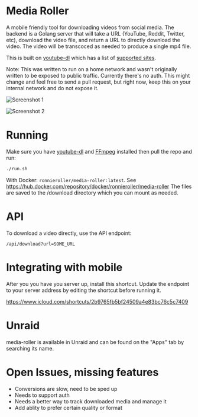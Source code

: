 # Media Roller
A mobile friendly tool for downloading videos from social media.
The backend is a Golang server that will take a URL (YouTube, Reddit, Twitter, etc),
download the video file, and return a URL to directly download the video. The video will be transcoced as needed to produce a single mp4 file.

This is built on [youtube-dl](https://github.com/ytdl-org/youtube-dl) which has a list of [supported sites](http://ytdl-org.github.io/youtube-dl/supportedsites.html).

Note: This was written to run on a home network and wasn't originally written to be exposed to public traffic. Currently there's no auth. This might change and feel free to send a pull request, but right now, keep this on your internal network and do not expose it.

![Screenshot 1](https://i.imgur.com/lxwf1qU.png)

![Screenshot 2](https://i.imgur.com/TWAtM7k.png)


# Running
Make sure you have [youtube-dl](https://github.com/ytdl-org/youtube-dl) and [FFmpeg](https://github.com/FFmpeg/FFmpeg) installed then pull the repo and run:
```bash
./run.sh
```

With Docker: `ronnieroller/media-roller:latest`.
See https://hub.docker.com/repository/docker/ronnieroller/media-roller
The files are saved to the /download directory which you can mount as needed.

# API
To download a video directly, use the API endpoint:

```
/api/download?url=SOME_URL
```

# Integrating with mobile
After you you have you server up, install this shortcut. Update the endpoint to your server address by editing the shortcut before running it. 

https://www.icloud.com/shortcuts/2b9765fb5bf24509a4e83bc76c5c7409

# Unraid
media-roller is available in Unraid and can be found on the "Apps" tab by searching its name.

# Open Issues, missing features
* Conversions are slow, need to be sped up
* Needs to support auth
* Needs a better way to track downloaded media and manage it
* Add ablity to prefer certain quality or format
